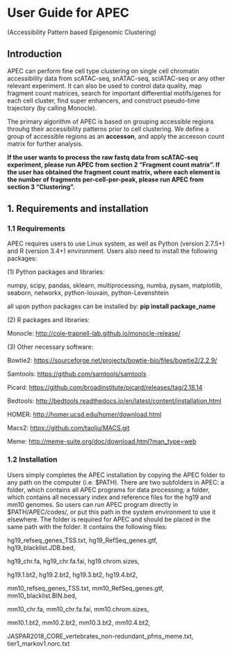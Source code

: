 # User Guide for APEC

(Accessibility Pattern based Epigenomic Clustering)

## Introduction

APEC can perform fine cell type clustering on single cell chromatin accessibility data from scATAC-seq, snATAC-seq, sciATAC-seq or any other relevant experiment. It can also be used to control data quality, map fragment count matrices, search for important differential motifs/genes for each cell cluster, find super enhancers, and construct pseudo-time trajectory (by calling Monocle).

The primary algorithm of APEC is based on grouping accessible regions throuhg their accessibility patterns prior to cell clustering. We define a group of accessible regions as an **accesson**, and apply the accesson count matrix for further analysis.

**If the user wants to process the raw fastq data from scATAC-seq experiment, please run APEC from section 2 “Fragment count matrix”. If the user has obtained the fragment count matrix, where each element is the number of fragments per-cell-per-peak, please run APEC from section 3 “Clustering”.**

## 1.	Requirements and installation

### 1.1	Requirements

APEC requires users to use Linux system, as well as Python (version 2.7.5+) and R (version 3.4+) environment. Users also need to install the following packages:

(1)	Python packages and libraries: 

numpy, scipy, pandas, sklearn, multiprocessing, numba, pysam, matplotlib, seaborn, networkx, python-louvain, python-Levenshtein

all upon python packages can be installed by:
**pip install package_name**

(2)	R packages and libraries: 

Monocle: http://cole-trapnell-lab.github.io/monocle-release/

(3)	Other necessary software:

Bowtie2: https://sourceforge.net/projects/bowtie-bio/files/bowtie2/2.2.9/
  
Samtools: https://github.com/samtools/samtools
  
Picard: https://github.com/broadinstitute/picard/releases/tag/2.18.14
  
Bedtools: http://bedtools.readthedocs.io/en/latest/content/installation.html
  
HOMER: http://homer.ucsd.edu/homer/download.html
  
Macs2: https://github.com/taoliu/MACS.git
  
Meme: http://meme-suite.org/doc/download.html?man_type=web
  
### 1.2	Installation
Users simply completes the APEC installation by copying the APEC folder to any path on the computer (i.e. $PATH). There are two subfolders in APEC: a <codes> folder, which contains all APEC programs for data processing; a <reference> folder, which contains all necessary index and reference files for the hg19 and mm10 genomes. So users can run APEC program directly in $PATH/APEC/codes/, or put this path in the system environment to use it elsewhere. The <reference> folder is required for APEC and should be placed in the same path with the <codes> folder. It contains the following files:
 
hg19_refseq_genes_TSS.txt, hg19_RefSeq_genes.gtf, hg19_blacklist.JDB.bed, 

hg19_chr.fa, hg19_chr.fa.fai, hg19.chrom.sizes,

hg19.1.bt2, hg19.2.bt2, hg19.3.bt2, hg19.4.bt2,

mm10_refseq_genes_TSS.txt, mm10_RefSeq_genes.gtf, mm10_blacklist.BIN.bed, 

mm10_chr.fa, mm10_chr.fa.fai, mm10.chrom.sizes, 

mm10.1.bt2, mm10.2.bt2, mm10.3.bt2, mm10.4.bt2,

JASPAR2018_CORE_vertebrates_non-redundant_pfms_meme.txt, tier1_markov1.norc.txt


